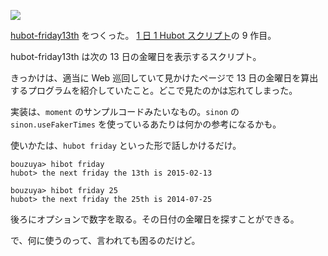 ![](http://img.bouzuya.net/2014-07-22.png)

[hubot-friday13th][gh:bouzuya/hubot-friday13th] をつくった。 [1 日 1 Hubot スクリプト][hubot-script-per-day]の 9 作目。

hubot-friday13th は次の 13 日の金曜日を表示するスクリプト。

きっかけは、適当に Web 巡回していて見かけたページで 13 日の金曜日を算出するプログラムを紹介していたこと。どこで見たのかは忘れてしまった。

実装は、`moment` のサンプルコードみたいなもの。`sinon` の `sinon.useFakerTimes` を使っているあたりは何かの参考になるかも。

使いかたは、`hubot friday` といった形で話しかけるだけ。

    bouzuya> hibot friday
    hubot> the next friday the 13th is 2015-02-13

    bouzuya> hibot friday 25
    hubot> the next friday the 25th is 2014-07-25

後ろにオプションで数字を取る。その日付の金曜日を探すことができる。

で、何に使うのって、言われても困るのだけど。

[gh:bouzuya/hubot-friday13th]: https://github.com/bouzuya/hubot-friday13th
[hubot-script-per-day]: https://blog.bouzuya.net/posts?tags=hubot-script-per-day
